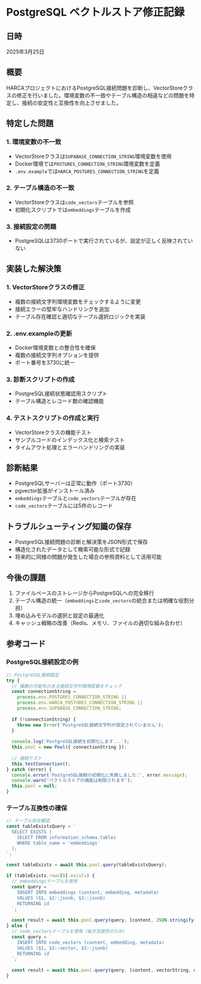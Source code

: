 # PostgreSQL ベクトルストア修正記録

## 日時
2025年3月25日

## 概要
HARCAプロジェクトにおけるPostgreSQL接続問題を診断し、VectorStoreクラスの修正を行いました。環境変数の不一致やテーブル構造の相違などの問題を特定し、接続の安定性と互換性を向上させました。

## 特定した問題

### 1. 環境変数の不一致
- VectorStoreクラスは`SUPABASE_CONNECTION_STRING`環境変数を使用
- Docker環境では`POSTGRES_CONNECTION_STRING`環境変数を定義
- `.env.example`では`HARCA_POSTGRES_CONNECTION_STRING`を定義

### 2. テーブル構造の不一致
- VectorStoreクラスは`code_vectors`テーブルを参照
- 初期化スクリプトでは`embeddings`テーブルを作成

### 3. 接続設定の問題
- PostgreSQLは3730ポートで実行されているが、設定が正しく反映されていない

## 実装した解決策

### 1. VectorStoreクラスの修正
- 複数の接続文字列環境変数をチェックするように変更
- 接続エラーの堅牢なハンドリングを追加
- テーブル存在確認と適切なテーブル選択ロジックを実装

### 2. .env.exampleの更新
- Docker環境変数との整合性を確保
- 複数の接続文字列オプションを提供
- ポート番号を3730に統一

### 3. 診断スクリプトの作成
- PostgreSQL接続状態確認用スクリプト
- テーブル構造とレコード数の確認機能

### 4. テストスクリプトの作成と実行
- VectorStoreクラスの機能テスト
- サンプルコードのインデックス化と検索テスト
- タイムアウト処理とエラーハンドリングの実装

## 診断結果
- PostgreSQLサーバーは正常に動作（ポート3730）
- pgvector拡張がインストール済み
- `embeddings`テーブルと`code_vectors`テーブルが存在
- `code_vectors`テーブルには5件のレコード

## トラブルシューティング知識の保存
- PostgreSQL接続問題の診断と解決策をJSON形式で保存
- 構造化されたデータとして検索可能な形式で記録
- 将来的に同様の問題が発生した場合の参照資料として活用可能

## 今後の課題
1. ファイルベースのストレージからPostgreSQLへの完全移行
2. テーブル構造の統一（`embeddings`と`code_vectors`の統合または明確な役割分担）
3. 埋め込みモデルの選択と設定の最適化
4. キャッシュ戦略の改善（Redis、メモリ、ファイルの適切な組み合わせ）

## 参考コード

### PostgreSQL接続設定の例
```javascript
// PostgreSQL接続設定
try {
  // 複数の可能性のある接続文字列環境変数をチェック
  const connectionString = 
    process.env.POSTGRES_CONNECTION_STRING || 
    process.env.HARCA_POSTGRES_CONNECTION_STRING || 
    process.env.SUPABASE_CONNECTION_STRING;
  
  if (!connectionString) {
    throw new Error('PostgreSQL接続文字列が設定されていません');
  }
  
  console.log('PostgreSQL接続を初期化します...');
  this.pool = new Pool({ connectionString });
  
  // 接続テスト
  this.testConnection();
} catch (error) {
  console.error('PostgreSQL接続の初期化に失敗しました:', error.message);
  console.warn('ベクトルストアの機能は制限されます');
  this.pool = null;
}
```

### テーブル互換性の確保
```javascript
// テーブル存在確認
const tableExistsQuery = `
  SELECT EXISTS (
    SELECT FROM information_schema.tables 
    WHERE table_name = 'embeddings'
  );
`;

const tableExists = await this.pool.query(tableExistsQuery);

if (tableExists.rows[0].exists) {
  // embeddingsテーブルを使用
  const query = `
    INSERT INTO embeddings (content, embedding, metadata)
    VALUES ($1, $2::jsonb, $3::jsonb)
    RETURNING id
  `;
  
  const result = await this.pool.query(query, [content, JSON.stringify(embedding), metadataString]);
} else {
  // code_vectorsテーブルを使用（後方互換性のため）
  const query = `
    INSERT INTO code_vectors (content, embedding, metadata)
    VALUES ($1, $2::vector, $3::jsonb)
    RETURNING id
  `;
  
  const result = await this.pool.query(query, [content, vectorString, metadataString]);
}
```

